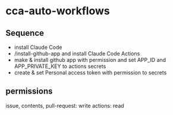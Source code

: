 # cca-auto-workflows

## Sequence
- install Claude Code
- /install-github-app and install Claude Code Actions
- make & install github app with permission and set APP_ID and APP_PRIVATE_KEY to actions secrets
- create & set Personal access token with permission to secrets

## permissions
issue, contents, pull-request: write
actions: read